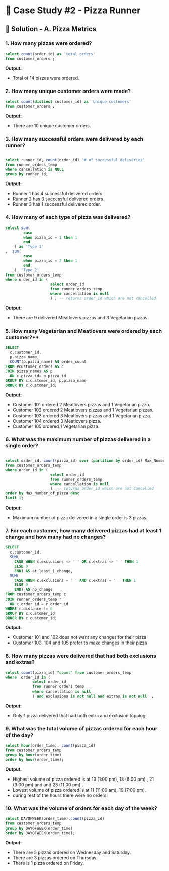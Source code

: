 # 🍕 Case Study #2 - Pizza Runner

## 🍝 Solution - A. Pizza Metrics

### 1. How many pizzas were ordered?

````sql
select count(order_id) as 'total orders' 
from customer_orders ;

````

**Output:**




- Total of 14 pizzas were ordered.

### 2. How many unique customer orders were made?

````sql
select count(distinct customer_id) as 'Unique customers'
from customer_orders ;
````

**Output:**


- There are 10 unique customer orders.

### 3. How many successful orders were delivered by each runner?

````sql

select runner_id, count(order_id) '# of successful deliveries'
from runner_orders_temp 
where cancellation is NULL 
group by runner_id;
````

**Output:**

- Runner 1 has 4 successful delivered orders.
- Runner 2 has 3 successful delivered orders.
- Runner 3 has 1 successful delivered order.

### 4. How many of each type of pizza was delivered?

````sql
select sum(
		case 
        when pizza_id = 1 then 1
        end
	) as 'Type 1'
,  sum(
		case 
        when pizza_id = 2 then 1
        end
	)  'Type 2' 
from customer_orders_temp  
where order_id in (
					select order_id 
                    from runner_orders_temp 
                    where cancellation is null
                    ) ; -- returns order_id which are not cancelled 
````

**Output:**


- There are 9 delivered Meatlovers pizzas and 3 Vegetarian pizzas.

### 5. How many Vegetarian and Meatlovers were ordered by each customer?**

````sql
SELECT 
  c.customer_id, 
  p.pizza_name, 
  COUNT(p.pizza_name) AS order_count
FROM #customer_orders AS c
JOIN pizza_names AS p
  ON c.pizza_id= p.pizza_id
GROUP BY c.customer_id, p.pizza_name
ORDER BY c.customer_id;
````

**Output:**



- Customer 101 ordered 2 Meatlovers pizzas and 1 Vegetarian pizza.
- Customer 102 ordered 2 Meatlovers pizzas and 1 Vegetarian pizzas.
- Customer 103 ordered 3 Meatlovers pizzas and 1 Vegetarian pizza.
- Customer 104 ordered 3 Meatlovers pizza.
- Customer 105 ordered 1 Vegetarian pizza.

### 6. What was the maximum number of pizzas delivered in a single order?

````sql

select order_id, count(pizza_id) over (partition by order_id) Max_Number_of_pizza
from customer_orders_temp
where order_id in (
					select order_id 
                    from runner_orders_temp 
                    where cancellation is null
                    )  -- returns order_id which are not cancelled 
order by Max_Number_of_pizza desc 
limit 1;

````

**Output:**



- Maximum number of pizza delivered in a single order is 3 pizzas.

### 7. For each customer, how many delivered pizzas had at least 1 change and how many had no changes?

````sql
SELECT 
  c.customer_id,
  SUM(
    CASE WHEN c.exclusions <> ' ' OR c.extras <> ' ' THEN 1
    ELSE 0
    END) AS at_least_1_change,
  SUM(
    CASE WHEN c.exclusions = ' ' AND c.extras = ' ' THEN 1 
    ELSE 0
    END) AS no_change
FROM customer_orders_temp c
JOIN runner_orders_temp r
  ON c.order_id = r.order_id
WHERE r.distance != 0
GROUP BY c.customer_id
ORDER BY c.customer_id;
````

**Output:**


- Customer 101 and 102 does not want any changes for their pizza
- Customer 103, 104 and 105 prefer  to make changes in their pizza

### 8. How many pizzas were delivered that had both exclusions and extras?

````sql
select count(pizza_id) "count" from customer_orders_temp 
where  order_id in (
			select order_id 
            from runner_orders_temp 
            where cancellation is null
            ) and exclusions is not null and extras is not null  ;
````

**Output:**



- Only 1 pizza delivered that had both extra and exclusion topping.

### 9. What was the total volume of pizzas ordered for each hour of the day?

````sql
select hour(order_time), count(pizza_id) 
from customer_orders_temp 
group by hour(order_time) 
order by hour(order_time);
````

**Output:**



- Highest volume of pizza ordered is at 13 (1:00 pm), 18 (6:00 pm) , 21 (9:00 pm) and and 23 (11:00 pm) .
- Lowest volume of pizza ordered is at 11 (11:00 am), 19 (7:00 pm).
- during rest of the hours there were no orders.

### 10. What was the volume of orders for each day of the week?

````sql
select DAYOFWEEK(order_time),count(pizza_id)  
from customer_orders_temp 
group by DAYOFWEEK(order_time)
order by DAYOFWEEK(order_time);
````

**Output:**




- There are 5 pizzas ordered on Wednesday and Saturday.
- There are 3 pizzas ordered on Thursday.
- There is 1 pizza ordered on Friday.


